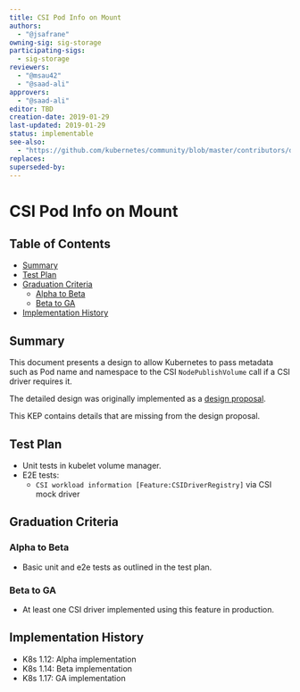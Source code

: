 ```yaml
---
title: CSI Pod Info on Mount
authors:
  - "@jsafrane"
owning-sig: sig-storage
participating-sigs:
  - sig-storage
reviewers:
  - "@msau42"
  - "@saad-ali"
approvers:
  - "@saad-ali"
editor: TBD
creation-date: 2019-01-29
last-updated: 2019-01-29
status: implementable
see-also:
  - "https://github.com/kubernetes/community/blob/master/contributors/design-proposals/storage/container-storage-interface-pod-information.md"
replaces:
superseded-by:
---
```


# CSI Pod Info on Mount

## Table of Contents

<!-- toc -->
- [Summary](#summary)
- [Test Plan](#test-plan)
- [Graduation Criteria](#graduation-criteria)
  - [Alpha to Beta](#alpha-to-beta)
  - [Beta to GA](#beta-to-ga)
- [Implementation History](#implementation-history)
<!-- /toc -->

## Summary

This document presents a design to allow Kubernetes to pass metadata such as Pod name and namespace to the CSI `NodePublishVolume` call if a CSI driver requires it.

The detailed design was originally implemented as a [design proposal](https://github.com/kubernetes/community/blob/master/contributors/design-proposals/storage/container-storage-interface-pod-information.md).

This KEP contains details that are missing from the design proposal.

## Test Plan

* Unit tests in kubelet volume manager.
* E2E tests:
    * `CSI workload information [Feature:CSIDriverRegistry]` via CSI mock driver 

## Graduation Criteria

### Alpha to Beta

* Basic unit and e2e tests as outlined in the test plan.

### Beta to GA

* At least one CSI driver implemented using this feature in production.

## Implementation History

* K8s 1.12: Alpha implementation
* K8s 1.14: Beta implementation
* K8s 1.17: GA implementation
